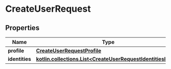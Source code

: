 
# CreateUserRequest

## Properties
Name | Type | Description | Notes
------------ | ------------- | ------------- | -------------
**profile** | [**CreateUserRequestProfile**](CreateUserRequestProfile.md) |  |  [optional]
**identities** | [**kotlin.collections.List&lt;CreateUserRequestIdentitiesInner&gt;**](CreateUserRequestIdentitiesInner.md) |  |  [optional]



